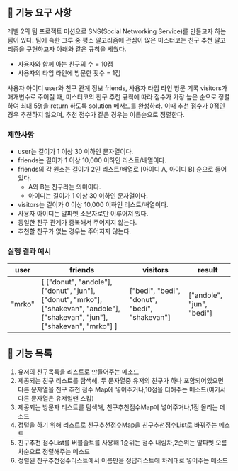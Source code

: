 ## 🚀 기능 요구 사항

레벨 2의 팀 프로젝트 미션으로 SNS(Social Networking Service)를 만들고자 하는 팀이 있다. 팀에 속한 크루 중 평소 알고리즘에 관심이 많은 미스터코는 친구 추천 알고리즘을 구현하고자 아래와 같은 규칙을 세웠다.

- 사용자와 함께 아는 친구의 수 = 10점 
- 사용자의 타임 라인에 방문한 횟수 = 1점

사용자 아이디 user와 친구 관계 정보 friends, 사용자 타임 라인 방문 기록 visitors가 매개변수로 주어질 때, 미스터코의 친구 추천 규칙에 따라 점수가 가장 높은 순으로 정렬하여 최대 5명을 return 하도록 solution 메서드를 완성하라. 이때 추천 점수가 0점인 경우 추천하지 않으며, 추천 점수가 같은 경우는 이름순으로 정렬한다.

### 제한사항

- user는 길이가 1 이상 30 이하인 문자열이다.
- friends는 길이가 1 이상 10,000 이하인 리스트/배열이다.
- friends의 각 원소는 길이가 2인 리스트/배열로 [아이디 A, 아이디 B] 순으로 들어있다.
  - A와 B는 친구라는 의미이다.
  - 아이디는 길이가 1 이상 30 이하인 문자열이다.
- visitors는 길이가 0 이상 10,000 이하인 리스트/배열이다.
- 사용자 아이디는 알파벳 소문자로만 이루어져 있다.
- 동일한 친구 관계가 중복해서 주어지지 않는다.
- 추천할 친구가 없는 경우는 주어지지 않는다.

### 실행 결과 예시

| user | friends | visitors | result |
| --- | --- | --- | --- |
| "mrko" | [ ["donut", "andole"], ["donut", "jun"], ["donut", "mrko"], ["shakevan", "andole"], ["shakevan", "jun"], ["shakevan", "mrko"] ] | ["bedi", "bedi", "donut", "bedi", "shakevan"] | ["andole", "jun", "bedi"] |

## 🚀 기능 목록
1. 유저의 친구목록을 리스트로 만들어주는 메소드
2. 제공되는 친구 리스트를 탐색해, 두 문자열중 유저의 친구가 하나 포함되어있으면 다른 문자열을 친구 추천 점수 Map에 넣어주거나,10점을 더해주는 메소드(여기서 다른 문자열은 유저일땐 스킵)
3. 제공되는 방문자 리스트를 탐색해, 친구추천점수Map에 넣어주거나,1점 올리는 메소드
4. 정렬을 하기 위해 리스트로 친구추천점수Map을 친구추천점수List로 바꿔주는 메소드
5. 친구추천 점수List를 버블솔트를 사용해 1순위는 점수 내림차,2순위는 알파벳 오름차순으로 정렬해주는 메소드
6. 정렬된 친구추천점수리스트에서 이름만을 정답리스트에 차례대로 넣어주는 메소드